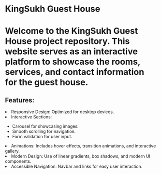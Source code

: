 <h1>KingSukh Guest House<h1>

<p>Welcome to the KingSukh Guest House project repository. This website serves as an interactive platform to showcase the rooms, services, and contact information for the guest house.</p>

<h2>Features:</h2>

<li>Responsive Design: Optimized for desktop devices.</li>

<li>Interactive Sections:</li>
    <ul>
        <li>Carousel for showcasing images.</li>
        <li>Smooth scrolling for navigation.</li>
        <li>Form validation for user input.</li>
    </ul>

<li>Animations: Includes hover effects, transition animations, and interactive gallery.</li>

<li>Modern Design: Use of linear gradients, box shadows, and modern UI components.</li>

<li>Accessible Navigation: Navbar and links for easy user interaction.</li>